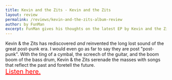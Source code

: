 ```yaml
---
title: Kevin and the Zits - Kevin and the Zits
layout: review
permalink: /reviews/kevin-and-the-zits-album-review
author: by FunMan
excerpt: FunMan gives his thoughts on the latest EP by Kevin and the Zits.
---
```




Kevin & the Zits has rediscovered *and* reinvented the long lost sound of the great post-punk era. I would even go as far to say they are post "post-punk". With the ting of a cymbal, the screech of the guitar, and the boom boom of the bass drum, Kevin & the Zits serenade the masses with songs that reflect the past and foretell the future.
<br>
<a href="https://dirtbuyer.bandcamp.com/" style="color: red; font-size: 20px"> Listen here.</a>
